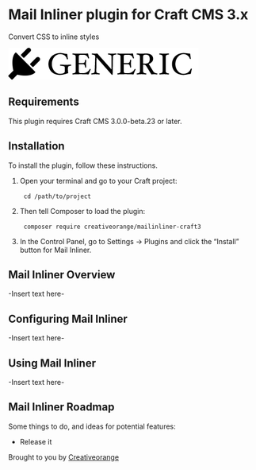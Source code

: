 # Mail Inliner plugin for Craft CMS 3.x

Convert CSS to inline styles

![Screenshot](resources/img/plugin-logo.png)

## Requirements

This plugin requires Craft CMS 3.0.0-beta.23 or later.

## Installation

To install the plugin, follow these instructions.

1. Open your terminal and go to your Craft project:

        cd /path/to/project

2. Then tell Composer to load the plugin:

        composer require creativeorange/mailinliner-craft3

3. In the Control Panel, go to Settings → Plugins and click the “Install” button for Mail Inliner.

## Mail Inliner Overview

-Insert text here-

## Configuring Mail Inliner

-Insert text here-

## Using Mail Inliner

-Insert text here-

## Mail Inliner Roadmap

Some things to do, and ideas for potential features:

* Release it

Brought to you by [Creativeorange](https://www.creativeorange.nl)
